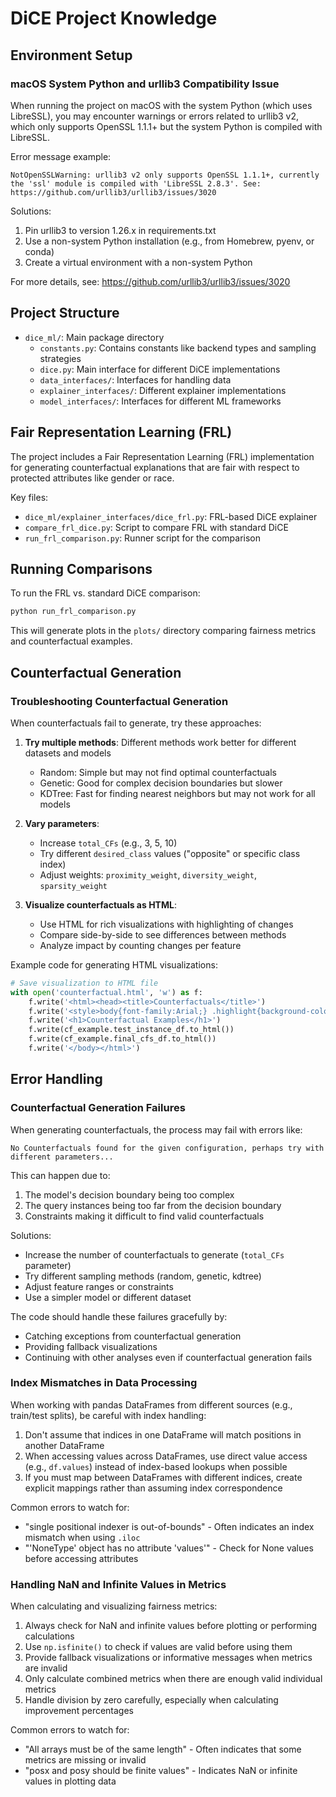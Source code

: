 # DiCE Project Knowledge

## Environment Setup

### macOS System Python and urllib3 Compatibility Issue

When running the project on macOS with the system Python (which uses LibreSSL), you may encounter warnings or errors related to urllib3 v2, which only supports OpenSSL 1.1.1+ but the system Python is compiled with LibreSSL.

Error message example:
```
NotOpenSSLWarning: urllib3 v2 only supports OpenSSL 1.1.1+, currently the 'ssl' module is compiled with 'LibreSSL 2.8.3'. See: https://github.com/urllib3/urllib3/issues/3020
```

Solutions:
1. Pin urllib3 to version 1.26.x in requirements.txt
2. Use a non-system Python installation (e.g., from Homebrew, pyenv, or conda)
3. Create a virtual environment with a non-system Python

For more details, see: https://github.com/urllib3/urllib3/issues/3020

## Project Structure

- `dice_ml/`: Main package directory
  - `constants.py`: Contains constants like backend types and sampling strategies
  - `dice.py`: Main interface for different DiCE implementations
  - `data_interfaces/`: Interfaces for handling data
  - `explainer_interfaces/`: Different explainer implementations
  - `model_interfaces/`: Interfaces for different ML frameworks

## Fair Representation Learning (FRL)

The project includes a Fair Representation Learning (FRL) implementation for generating counterfactual explanations that are fair with respect to protected attributes like gender or race.

Key files:
- `dice_ml/explainer_interfaces/dice_frl.py`: FRL-based DiCE explainer
- `compare_frl_dice.py`: Script to compare FRL with standard DiCE
- `run_frl_comparison.py`: Runner script for the comparison

## Running Comparisons

To run the FRL vs. standard DiCE comparison:
```bash
python run_frl_comparison.py
```

This will generate plots in the `plots/` directory comparing fairness metrics and counterfactual examples.

## Counterfactual Generation

### Troubleshooting Counterfactual Generation

When counterfactuals fail to generate, try these approaches:

1. **Try multiple methods**: Different methods work better for different datasets and models
   - Random: Simple but may not find optimal counterfactuals
   - Genetic: Good for complex decision boundaries but slower
   - KDTree: Fast for finding nearest neighbors but may not work for all models

2. **Vary parameters**:
   - Increase `total_CFs` (e.g., 3, 5, 10)
   - Try different `desired_class` values ("opposite" or specific class index)
   - Adjust weights: `proximity_weight`, `diversity_weight`, `sparsity_weight`

3. **Visualize counterfactuals as HTML**:
   - Use HTML for rich visualizations with highlighting of changes
   - Compare side-by-side to see differences between methods
   - Analyze impact by counting changes per feature

Example code for generating HTML visualizations:
```python
# Save visualization to HTML file
with open('counterfactual.html', 'w') as f:
    f.write('<html><head><title>Counterfactuals</title>')
    f.write('<style>body{font-family:Arial;} .highlight{background-color:#ffffcc;}</style></head><body>')
    f.write('<h1>Counterfactual Examples</h1>')
    f.write(cf_example.test_instance_df.to_html())
    f.write(cf_example.final_cfs_df.to_html())
    f.write('</body></html>')
```

## Error Handling

### Counterfactual Generation Failures

When generating counterfactuals, the process may fail with errors like:
```
No Counterfactuals found for the given configuration, perhaps try with different parameters...
```

This can happen due to:
1. The model's decision boundary being too complex
2. The query instances being too far from the decision boundary
3. Constraints making it difficult to find valid counterfactuals

Solutions:
- Increase the number of counterfactuals to generate (`total_CFs` parameter)
- Try different sampling methods (random, genetic, kdtree)
- Adjust feature ranges or constraints
- Use a simpler model or different dataset

The code should handle these failures gracefully by:
- Catching exceptions from counterfactual generation
- Providing fallback visualizations
- Continuing with other analyses even if counterfactual generation fails

### Index Mismatches in Data Processing

When working with pandas DataFrames from different sources (e.g., train/test splits), be careful with index handling:

1. Don't assume that indices in one DataFrame will match positions in another DataFrame
2. When accessing values across DataFrames, use direct value access (e.g., `df.values`) instead of index-based lookups when possible
3. If you must map between DataFrames with different indices, create explicit mappings rather than assuming index correspondence

Common errors to watch for:
- "single positional indexer is out-of-bounds" - Often indicates an index mismatch when using `.iloc`
- "'NoneType' object has no attribute 'values'" - Check for None values before accessing attributes

### Handling NaN and Infinite Values in Metrics

When calculating and visualizing fairness metrics:

1. Always check for NaN and infinite values before plotting or performing calculations
2. Use `np.isfinite()` to check if values are valid before using them
3. Provide fallback visualizations or informative messages when metrics are invalid
4. Only calculate combined metrics when there are enough valid individual metrics
5. Handle division by zero carefully, especially when calculating improvement percentages

Common errors to watch for:
- "All arrays must be of the same length" - Often indicates that some metrics are missing or invalid
- "posx and posy should be finite values" - Indicates NaN or infinite values in plotting data
